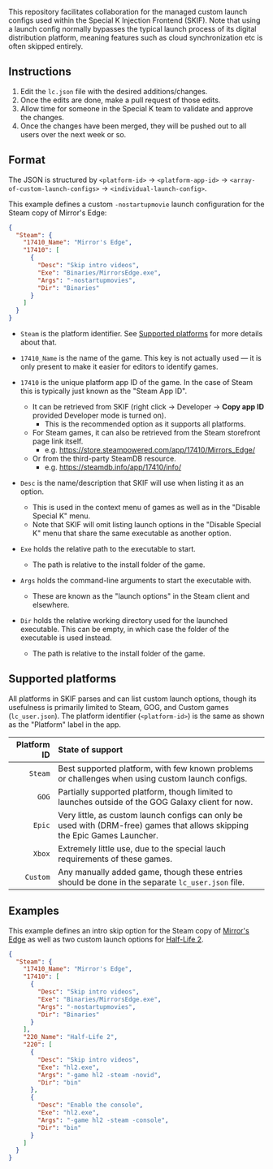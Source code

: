 This repository facilitates collaboration for the managed custom launch configs used within the Special K Injection Frontend (SKIF).
Note that using a launch config normally bypasses the typical launch process of its digital distribution platform, meaning features such as cloud synchronization etc is often skipped entirely.

## Instructions

1. Edit the `lc.json` file with the desired additions/changes.
2. Once the edits are done, make a pull request of those edits.
3. Allow time for someone in the Special K team to validate and approve the changes.
4. Once the changes have been merged, they will be pushed out to all users over the next week or so.

## Format

The JSON is structured by `<platform-id>` -> `<platform-app-id>` -> `<array-of-custom-launch-configs>` -> `<individual-launch-config>`.

This example defines a custom `-nostartupmovie` launch configuration for the Steam copy of Mirror's Edge:

```json
{
  "Steam": {
    "17410_Name": "Mirror's Edge",
    "17410": [
      {
        "Desc": "Skip intro videos",
        "Exe": "Binaries/MirrorsEdge.exe",
        "Args": "-nostartupmovies",
        "Dir": "Binaries"
      }
    ]
  }
}
```

* `Steam` is the platform identifier. See [Supported platforms](#supported-platforms) for more details about that.

* `17410_Name` is the name of the game. This key is not actually used &mdash; it is only present to make it easier for editors to identify games.

* `17410` is the unique platform app ID of the game. In the case of Steam this is typically just known as the "Steam App ID".
  * It can be retrieved from SKIF (right click -> Developer -> **Copy app ID** provided Developer mode is turned on).
     * This is the recommended option as it supports all platforms.
  * For Steam games, it can also be retrieved from the Steam storefront page link itself.
     * e.g. https://store.steampowered.com/app/17410/Mirrors_Edge/
  * Or from the third-party SteamDB resource.
    * e.g. https://steamdb.info/app/17410/info/

* `Desc` is the name/description that SKIF will use when listing it as an option.
  * This is used in the context menu of games as well as in the "Disable Special K" menu.
  * Note that SKIF will omit listing launch options in the "Disable Special K" menu that share the same executable as another option.

* `Exe` holds the relative path to the executable to start.
  * The path is relative to the install folder of the game.

* `Args` holds the command-line arguments to start the executable with.
  * These are known as the "launch options" in the Steam client and elsewhere.

* `Dir` holds the relative working directory used for the launched executable. This can be empty, in which case the folder of the executable is used instead.
  * The path is relative to the install folder of the game.

## Supported platforms

All platforms in SKIF parses and can list custom launch options, though its usefulness is primarily limited to Steam, GOG, and Custom games (`lc_user.json`).
The platform identifier (`<platform-id>`) is the same as shown as the "Platform" label in the app.

| Platform ID         | State of support                                                                                                           |
| ------------------: | :------------------------------------------------------------------------------------------------------------------------- |
| `Steam`             | Best supported platform, with few known problems or challenges when using custom launch configs.                           |
| `GOG`               | Partially supported platform, though limited to launches outside of the GOG Galaxy client for now.                         |
| `Epic`              | Very little, as custom launch configs can only be used with (DRM-free) games that allows skipping the Epic Games Launcher. |
| `Xbox`              | Extremely little use, due to the special lauch requirements of these games.                                                |
| `Custom`            | Any manually added game, though these entries should be done in the separate `lc_user.json` file.                          |

## Examples

This example defines an intro skip option for the Steam copy of [Mirror's Edge](https://steamdb.info/app/17410/) as well as two custom launch options for [Half-Life 2](https://steamdb.info/app/220/).

```json
{
  "Steam": {
    "17410_Name": "Mirror's Edge",
    "17410": [
      {
        "Desc": "Skip intro videos",
        "Exe": "Binaries/MirrorsEdge.exe",
        "Args": "-nostartupmovies",
        "Dir": "Binaries"
      }
    ],
    "220_Name": "Half-Life 2",
    "220": [
      {
        "Desc": "Skip intro videos",
        "Exe": "hl2.exe",
        "Args": "-game hl2 -steam -novid",
        "Dir": "bin"
      },
      {
        "Desc": "Enable the console",
        "Exe": "hl2.exe",
        "Args": "-game hl2 -steam -console",
        "Dir": "bin"
      }
    ]
  }
}
```
